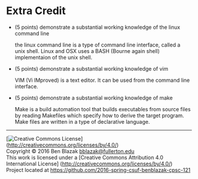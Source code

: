 # Extra Credit

- (5 points) demonstrate a substantial working knowledge of the linux command
  line
  
  the linux command line is a type of command line interface, called a unix shell. Linux and OSX uses a BASH (Bourne again     shell) implementaion of the unix shell.

- (5 points) demonstrate a substantial working knowledge of vim
  
  VIM (Vi IMproved) is a text editor. It can be used from the command line interface.

- (5 points) demonstrate a substantial working knowledge of make
  
  Make is a build automation tool that builds executables from source files by reading Makefiles which specify how to derive  the target program. Make files are written in a type of declarative language.


-------------------------------------------------------------------------------
[![Creative Commons License](https://i.creativecommons.org/l/by/4.0/88x31.png)]
(http://creativecommons.org/licenses/by/4.0/)  
Copyright &copy; 2016 Ben Blazak <bblazak@fullerton.edu>  
This work is licensed under a [Creative Commons Attribution 4.0 International
License] (http://creativecommons.org/licenses/by/4.0/)  
Project located at <https://github.com/2016-spring-csuf-benblazak-cpsc-121>

